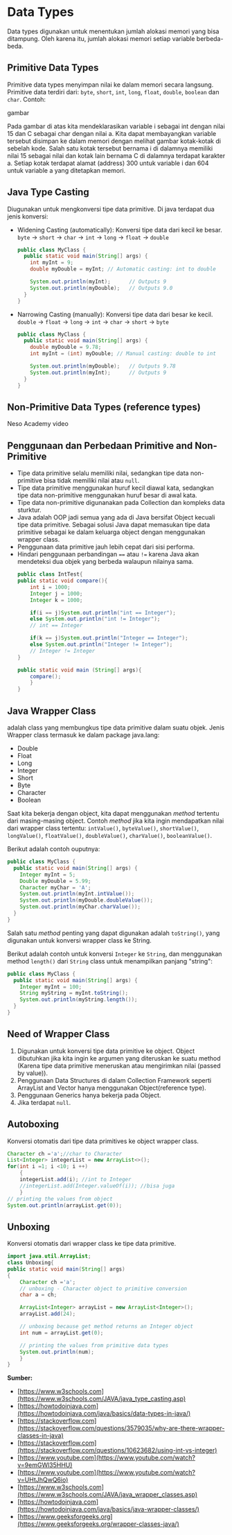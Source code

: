 ﻿Data Types
=========
Data types digunakan untuk menentukan jumlah alokasi memori yang bisa ditampung. Oleh karena itu, jumlah alokasi memori setiap variable berbeda-beda.

Primitive Data Types
-------------------------
Primitive data types menyimpan nilai ke dalam memori secara langsung. Primitive data terdiri dari: `byte`, `short`, `int`, `long`, `float`, `double`, `boolean` dan `char`. Contoh: 

gambar

Pada gambar di atas kita mendeklarasikan variable i sebagai int dengan nilai 15 dan C sebagai char dengan nilai a. Kita dapat membayangkan variable tersebut disimpan ke dalam memori dengan melihat gambar kotak-kotak di sebelah kode. Salah satu kotak tersebut bernama i di dalamnya memiliki nilai 15 sebagai nilai dan kotak lain bernama C di dalamnya terdapat karakter a. Setiap kotak terdapat alamat (address) 300 untuk variable i dan 604 untuk variable a yang ditetapkan memori.

Java Type Casting
----------------------
Diugunakan untuk mengkonversi tipe data primitive. Di java terdapat dua jenis konversi:
- Widening Casting (automatically): 	Konversi tipe data dari kecil ke besar.
`byte` -> `short` -> `char` -> `int` -> `long` -> `float` -> `double`
	```java
	public class MyClass {
	  public static void main(String[] args) {
	    int myInt = 9;
	    double myDouble = myInt; // Automatic casting: int to double
	
	    System.out.println(myInt);      // Outputs 9
	    System.out.println(myDouble);   // Outputs 9.0
	  }
	}
	```

- Narrowing Casting (manually): Konversi tipe data dari besar ke kecil. 
`double` -> `float` -> `long` -> `int` -> `char` -> `short` -> `byte`
	```java
	public class MyClass {
	  public static void main(String[] args) {
	    double myDouble = 9.78;
	    int myInt = (int) myDouble; // Manual casting: double to int

	    System.out.println(myDouble);   // Outputs 9.78
	    System.out.println(myInt);      // Outputs 9
	  }
	}
	```

Non-Primitive Data Types (reference types)
----------------------------------------------------
Neso Academy video







Penggunaan dan Perbedaan Primitive and Non-Primitive
-------------------------------------------------------------
- Tipe data primitive selalu memiliki nilai, sedangkan tipe data non-primitive bisa tidak memiliki nilai atau  `null`.
- Tipe data primitive menggunakan huruf kecil diawal kata, sedangkan tipe data non-primitive menggunakan huruf besar di awal kata.
- Tipe data non-primitive digunanakan pada Collection dan kompleks data sturktur.
- Java adalah OOP jadi semua yang ada di Java bersifat Object kecuali tipe data primitive. Sebagai solusi Java dapat memasukan tipe data primitive sebagai ke dalam keluarga object dengan menggunakan wrapper class.
- Penggunaan data primitive jauh lebih cepat dari sisi performa.
- Hindari penggunaan perbandingan `==` atau `!=` karena Java akan mendeteksi dua objek yang berbeda walaupun nilainya sama.
	```java
	public class IntTest{
	public static void compare(){
		int i = 1000;
		Integer j = 1000;
		Integer k = 1000;

		if(i == j)System.out.println("int == Integer");
		else System.out.println("int != Integer");
		// int == Integer

		if(k == j)System.out.println("Integer == Integer");
		else System.out.println("Integer != Integer");
		// Integer != Integer
	}

	public static void main (String[] args){
		compare();
		}
	}
	```
Java Wrapper Class
-----------------------
adalah class yang membungkus tipe data primitive dalam suatu objek. Jenis Wrapper class termasuk ke dalam package java.lang:
- Double
- Float
- Long
- Integer
- Short
- Byte
- Character
- Boolean

Saat kita bekerja dengan object, kita dapat menggunakan *method* tertentu dari masing-masing object. Contoh *method* jika kita ingin mendapatkan nilai dari wrapper class tertentu: `intValue()`, `byteValue()`, `shortValue()`, `longValue()`, `floatValue()`, `doubleValue()`, `charValue()`, `booleanValue()`.

Berikut adalah contoh ouputnya:
```java
public class MyClass {
  public static void main(String[] args) {
    Integer myInt = 5;
    Double myDouble = 5.99;
    Character myChar = 'A';
    System.out.println(myInt.intValue());
    System.out.println(myDouble.doubleValue());
    System.out.println(myChar.charValue());
  }
}
```
Salah satu *method* penting yang dapat digunakan adalah `toString()`, yang digunakan untuk konversi wrapper class ke String.

Berikut adalah contoh untuk konversi `Integer` ke `String`, dan menggunakan method `length()` dari `String` class untuk menampilkan panjang "string":
```java
public class MyClass {
  public static void main(String[] args) {
    Integer myInt = 100;
    String myString = myInt.toString();
    System.out.println(myString.length());
  }
}
```

Need of Wrapper Class
----------------------------
1. Digunakan untuk konversi tipe data primitive ke object. Object dibutuhkan jika kita ingin ke argumen yang diteruskan ke suatu method (Karena tipe data primitive meneruskan atau mengirimkan nilai (passed by value)).
2. Penggunaan Data Structures di dalam Collection Framework seperti ArrayList and Vector hanya menggunakan Object(reference type).
3. Penggunaan Generics hanya bekerja pada Object.
4. Jika terdapat `null`.

Autoboxing
--------------
Konversi otomatis dari tipe data primitives ke object wrapper class.
```java
Character ch ='a';//char to Character
List<Integer> integerList = new ArrayList<>();
for(int i =1; i <10; i ++)
	{
	integerList.add(i);	//int to Integer
	//integerList.add(Integer.valueOf(i)); //bisa juga
	}
// printing the values from object
System.out.println(arrayList.get(0));
```

Unboxing
-----------
Konversi otomatis dari wrapper class ke tipe data primitive.
```java
import java.util.ArrayList;
class Unboxing{
public static void main(String[] args)
{
	Character ch ='a';
	// unboxing - Character object to primitive conversion
	char a = ch;

	ArrayList<Integer> arrayList = new ArrayList<Integer>();
	arrayList.add(24);

	// unboxing because get method returns an Integer object
	int num = arrayList.get(0);

	// printing the values from primitive data types
	System.out.println(num);
	}
}
```

**Sumber:**
- [https://www.w3schools.com](https://www.w3schools.com/JAVA/java_type_casting.asp)
- [https://howtodoinjava.com](https://howtodoinjava.com/java/basics/data-types-in-java/)
- [https://stackoverflow.com](https://stackoverflow.com/questions/3579035/why-are-there-wrapper-classes-in-java)
- [https://stackoverflow.com](https://stackoverflow.com/questions/10623682/using-int-vs-integer)
- [https://www.youtube.com](https://www.youtube.com/watch?v=9emGWl35HHU)
- [https://www.youtube.com](https://www.youtube.com/watch?v=UHtJhQwQ6io)
- [https://www.w3schools.com](https://www.w3schools.com/JAVA/java_wrapper_classes.asp)
- [https://howtodoinjava.com](https://howtodoinjava.com/java/basics/java-wrapper-classes/)
- [https://www.geeksforgeeks.org](https://www.geeksforgeeks.org/wrapper-classes-java/)
